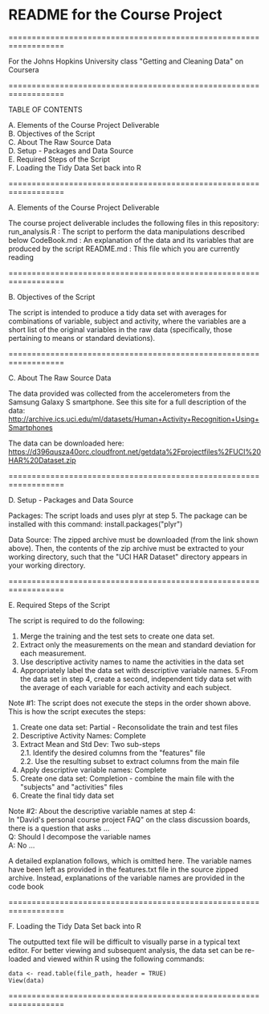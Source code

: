 # README for the Course Project
==================================================================

For the Johns Hopkins University class "Getting and Cleaning Data" on Coursera

==================================================================

TABLE OF CONTENTS

A. Elements of the Course Project Deliverable<br>
B. Objectives of the Script<br>
C. About The Raw Source Data<br>
D. Setup - Packages and Data Source<br>
E. Required Steps of the Script<br>
F. Loading the Tidy Data Set back into R

==================================================================

A. Elements of the Course Project Deliverable

The course project deliverable includes the following files in this repository:
  run_analysis.R : The script to perform the data manipulations described below
  CodeBook.md : An explanation of the data and its variables that are produced by the script
  README.md : This file which you are currently reading

==================================================================

B. Objectives of the Script

The script is intended to produce a tidy data set with averages for combinations of variable, subject and activity, where the variables are a short list of the original variables in the raw data (specifically, those pertaining to means or standard deviations).

==================================================================

C. About The Raw Source Data

The data provided was collected from the accelerometers from the Samsung Galaxy S smartphone. See this site for a full description of the data: <br>
http://archive.ics.uci.edu/ml/datasets/Human+Activity+Recognition+Using+Smartphones 

The data can be downloaded here:<br>
https://d396qusza40orc.cloudfront.net/getdata%2Fprojectfiles%2FUCI%20HAR%20Dataset.zip 

==================================================================

D. Setup - Packages and Data Source

Packages: The script loads and uses plyr at step 5. The package can be installed with this command:
  install.packages("plyr")

Data Source: The zipped archive must be downloaded (from the link shown above). Then, the contents of the zip archive must be extracted to your working directory, such that the "UCI HAR Dataset" directory appears in your working directory.

==================================================================

E. Required Steps of the Script

The script is required to do the following: 
1. Merge the training and the test sets to create one data set.
2. Extract only the measurements on the mean and standard deviation for each measurement. 
3. Use descriptive activity names to name the activities in the data set
4. Appropriately label the data set with descriptive variable names. 
5.From the data set in step 4, create a second, independent tidy data set with the average of each variable for each activity and each subject.

Note #1: The script does not execute the steps in the order shown above.
This is how the script executes the steps:
  1. Create one data set: Partial - Reconsolidate the train and test files
  3. Descriptive Activity Names: Complete
  2. Extract Mean and Std Dev: Two sub-steps<br>
     2.1. Identify the desired columns from the "features" file<br>
     2.2. Use the resulting subset to extract columns from the main file<br>
  4. Apply descriptive variable names: Complete
  1. Create one data set: Completion - combine the main file with the "subjects" and "activities" files
  5. Create the final tidy data set

Note #2: About the descriptive variable names at step 4:<br>
In "David's personal course project FAQ" on the class discussion boards, there is a question that asks ...<br>
Q: Should I decompose the variable names<br>
A: No ... 

A detailed explanation follows, which is omitted here. The variable names have been left as provided in the features.txt file in the source zipped archive. Instead, explanations of the variable names are provided in the code book

==================================================================

F. Loading the Tidy Data Set back into R

The outputted text file will be difficult to visually parse in a typical text editor. For better viewing and subsequent analysis, the data set can be re-loaded and viewed within R using the following commands:

    data <- read.table(file_path, header = TRUE)
    View(data)

==================================================================

